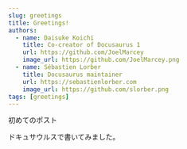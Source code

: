 ```yaml
---
slug: greetings
title: Greetings!
authors:
  - name: Daisuke Koichi
    title: Co-creator of Docusaurus 1
    url: https://github.com/JoelMarcey
    image_url: https://github.com/JoelMarcey.png
  - name: Sébastien Lorber
    title: Docusaurus maintainer
    url: https://sebastienlorber.com
    image_url: https://github.com/slorber.png
tags: [greetings]
---
```


初めてのポスト

ドキュサウルスで書いてみました。
